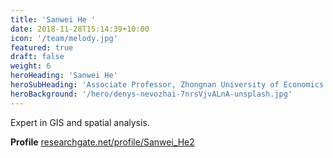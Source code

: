 ```yaml
---
title: 'Sanwei He '
date: 2018-11-28T15:14:39+10:00
icon: '/team/melody.jpg'
featured: true
draft: false
weight: 6
heroHeading: 'Sanwei He'
heroSubHeading: 'Associate Professor, Zhongnan University of Economics and Law'
heroBackground: '/hero/denys-nevozhai-7nrsVjvALnA-unsplash.jpg'
---
```


Expert in GIS and spatial analysis.

**Profile** [researchgate.net/profile/Sanwei_He2](https://www.researchgate.net/profile/Sanwei_He2)
